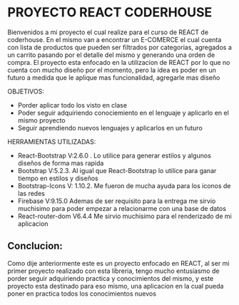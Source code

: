 # PROYECTO REACT CODERHOUSE

Bienvenidos a mi proyecto el cual realize para el curso de REACT de coderhouse. En el mismo van a encontrar un E-COMERCE el cual cuenta con lista de productos que pueden ser filtrados por categorias, agregados a un carrito pasando por el detalle del mismo y generando una orden de compra. El proyecto esta enfocado en la utilizacion de REACT por lo que no cuenta con mucho diseño por el momento, pero la idea es poder en un futuro a medida que le aplique mas funcionalidad, agregarle mas diseño

OBJETIVOS:

- Porder aplicar todo los visto en clase
- Poder seguir adquiriendo conociemiento en el lenguaje y aplicarlo en el mismo proyecto
- Seguir aprendiendo nuevos lenguajes y aplicarlos en un futuro

HERRAMIENTAS UTILIZADAS:

- React-Bootstrap V:2.6.0 . Lo utilice para generar estilos y algunos diseños de forma mas rapida
- Bootstrap V:5.2.3. Al igual que React-Bootstrap lo utilice para ganar tiempo en estilos y diseños
- Bootstrap-Icons V: 1.10.2. Me fueron de mucha ayuda para los iconos de las redes
- Firebase V:9.15.0 Ademas de ser requisito para la entrega me sirvio muchisimo para poder empezar a relacionarme con una base de datos
- React-router-dom V6.4.4 Me sirvio muchisimo para el renderizado de mi aplicacion

## Conclucion:

Como dije anteriormente este es un proyecto enfocado en REACT, al ser mi primer proyecto realizado con esta libreria, tengo mucho entusiasmo de porder seguir adquiriendo practica y conocimientos del mismo, y este proyecto esta destinado para eso mismo, una aplicacion en la cual pueda poner en practica todos los conocimientos nuevos
